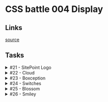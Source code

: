 # CSS battle 004 Display

## Links
[source](https://cssbattle.dev/battle/4)

## Tasks

<details>
  <summary>#21 - SitePoint Logo</summary>

  [Task](https://cssbattle.dev/play/21)

    <div a><p/><p/></div><div b><p/><p/></div>
    <style>
      body {
        background: #222;
      }
      div {
        position: fixed;
      }
      [a] {
        transform: rotate(-45deg);
        left: 138px;
        top: 85px;
      }
      [b] {
        transform: rotate(135deg);
        right: 140px;
        bottom: 86px;
      }
      [a] > p {
        background: #F2994A;
      }
      [b] > p {
        background: #2D9CDB;
      }
      p {
        margin: 0;
        width: 100px;
        height: 30px;
        border-radius: 10px 0 0;
      }
      p + p {
        margin: -1px 0;
        width: 29px;
        height: 51px;
        border-radius: 0 0 5px;
      }
    </style>

</details>

<details>
  <summary>#22 - Cloud</summary>

  [Task](https://cssbattle.dev/play/22)

    <p a><p b><p c>
    <style>
      * {
        background: #F5D6B4;
      }
      p {
        background: #D86F45;
        width: 100px;
        height: 100px;
        position: fixed;
        border-radius: 50%;
      }
      [a] {
        left: 99px;
        top: 99px;
      }
      [b] {
        left: 180px;
        top: 69px;
      }
      [c] {
        width: 170px;
        height: 50px;
        border-radius: 25px;
        left: 130px;
        top: 149px;
      }
    </style>

</details>

<details>
  <summary>#23 - Boxception</summary>

  [Task](https://cssbattle.dev/play/23)

    <div>
    <style>
      * {
        background: #F3AC3C;
      }
      div {
        position: fixed;
        width: 100px;
        height: 100px;
        left: 100px;
        top: 150px;
        box-shadow: 50px -50px 0 50px #1A4341, inset 50px 50px #998235;
      }
    </style>

</details>

<details>
  <summary>#24 - Switches</summary>

  [Task](https://cssbattle.dev/play/24)

    <p a><p b><p c><p d>
    <style>
      * {
        margin: 0;
        background: #62306D;
      }
      p {
        position: fixed;
        width: 100px;
        height: 100px;
        top: 100px;
        left: 80px;
        background: #F7EC7D;
        border-radius: 100px;
      }
      [c], [b] {
        left: 220px;
      }
      [a], [b] {
        height: 150px;
      }
      [a] {
        top: 50px;
        background: #AA445F;
      }
      [b] {
        left: 220px;
        background: #E38F66;
      }
    </style>

</details>

<details>
  <summary>#25 - Blossom</summary>

  [Task](https://cssbattle.dev/play/25)

    <div><p><p></div><div><p><p></div>
    <style>
      body {
        margin: 44px 0 0 110px;
        background: #998235;
      }
      div {
        float: left;
        margin-right: 20px;
      }
      div + div {
        transform: rotate(180deg) rotateY(180deg);
      }
      p {
        width: 80px;
        height: 100px;
        background: #1A4341;
        border-radius: 0 50px;
      }
      p + p {
        height: 60px;
        background: #F3AC3C;
        margin-top: 20px;
      }
    </style>

</details>

<details>
  <summary>#26 - Smiley</summary>

  [Task](https://cssbattle.dev/play/26)

    <p><p a><p>
    <style>
      body {
        margin: 40px 40px;
        display: flex;
        background: #6592CF;
      }
      p {
        margin: 0;
        width: 80px;
        height: 40px;
        border-radius: 100px 100px 0 0;
        border: solid 20px #060F55;
        border-bottom: 0;
      }
      p + p {
        margin-left: -20px;
      }
      [a] {
        align-self: flex-end;
        transform: rotateX(180deg);
      }
    </style>

</details>
